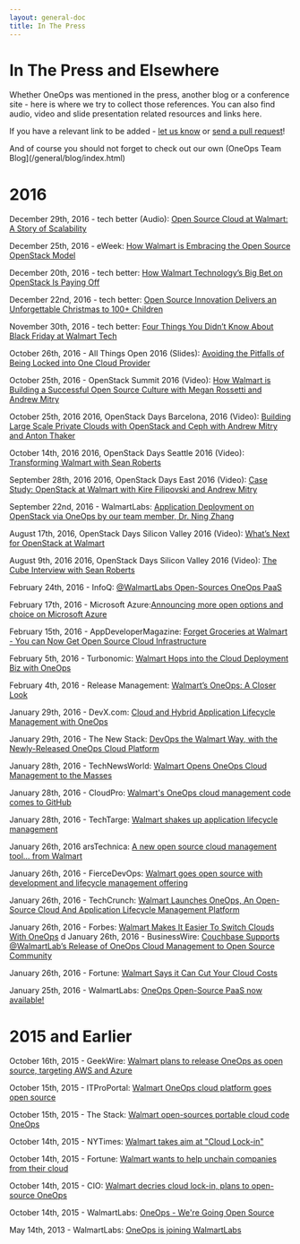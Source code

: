 ```yaml
---
layout: general-doc
title: In The Press
---
```


# In The Press and Elsewhere

Whether OneOps was mentioned in the press, another blog or a conference site - here is where we try to collect those references.
You can also find audio, video and slide presentation related resources and links here.

If you have a relevant link to be added - [let us know](/general/contribute.html) or 
<a href="https://github.com/oneops/oneops.github.io" target="_blank">send a pull request</a>!

And of course you should not forget to check out our own (OneOps Team Blog](/general/blog/index.html)

# 2016

December 29th, 2016 - tech better (Audio): [Open Source Cloud at Walmart: A Story of Scalability](http://www.techbetter.com/open-source-cloud-walmart-story-scalability/)

December 25th, 2016 - eWeek: [How Walmart is Embracing the Open Source OpenStack Model](http://www.eweek.com/cloud/how-walmart-is-embracing-the-open-source-openstack-model.html)

December 20th, 2016 - tech better: [How Walmart Technology’s Big Bet on OpenStack Is Paying Off](http://www.techbetter.com/walmart-technologys-big-bet-openstack-paying-off/)

December 22nd, 2016 - tech better: [Open Source Innovation Delivers an Unforgettable Christmas to 100+ Children](http://www.techbetter.com/open-source-innovation-delivers-unforgettable-christmas-100-children/)

November 30th, 2016 - tech better: [Four Things You Didn’t Know About Black Friday at Walmart Tech](http://www.techbetter.com/4-things-didnt-know-black-friday-walmart-tech/)

October 26th, 2016 - All Things Open 2016 (Slides): [Avoiding the Pitfalls of Being Locked into One Cloud Provider](https://www.youtube.com/watch?v=F04ha4oU-l8)

October 25th, 2016 - OpenStack Summit 2016 (Video): [How Walmart is Building a Successful Open Source Culture with Megan Rossetti and Andrew Mitry](https://www.youtube.com/watch?v=waeuzMXJgUo)

October 25th, 2016 2016, OpenStack Days Barcelona, 2016 (Video): [Building Large Scale Private Clouds with OpenStack and Ceph with Andrew Mitry and Anton Thaker](https://www.youtube.com/watch?v=dO2LAklak74)

October 14th, 2016 2016, OpenStack Days Seattle 2016 (Video): [Transforming Walmart with Sean Roberts](https://www.youtube.com/watch?v=Yt6Oxlbh-vA)

September 28th, 2016 2016, OpenStack Days East 2016 (Video): [Case Study: OpenStack at Walmart with Kire Filipovski and Andrew Mitry](https://www.youtube.com/watch?v=pdWSWs08LMg)

September 22nd, 2016 - WalmartLabs: [Application Deployment on OpenStack via OneOps by our team member, Dr. Ning Zhang](https://medium.com/walmartlabs/application-deployment-on-openstack-via-oneops-9c08e561530b#.19tyy752r)


August 17th, 2016, OpenStack Days Silicon Valley 2016 (Video): [What’s Next for OpenStack at Walmart](https://www.youtube.com/watch?v=KMtiEikWJHI)


August 9th, 2016 2016, OpenStack Days Silicon Valley 2016 (Video): [The Cube Interview with Sean Roberts](https://www.youtube.com/watch?v=1rbDLB78FXM)

February 24th, 2016 - InfoQ: [@WalmartLabs Open-Sources OneOps PaaS](http://www.infoq.com/news/2016/02/walmart-labs-oneops-paas)

February 17th, 2016 - Microsoft Azure:[Announcing more open options and choice on Microsoft Azure](https://azure.microsoft.com/en-us/blog/more-open-source-innovation-azure/)

February 15th, 2016 - AppDeveloperMagazine: [Forget Groceries at Walmart - You can Now Get Open Source Cloud Infrastructure](https://appdevelopermagazine.com/3605/2016/2/15/Forget-Groceries-at-Walmart---You-can-Now-Get-Open-Source-Cloud-Infrastructure/)

February 5th, 2016 - Turbonomic: [Walmart Hops into the Cloud Deployment Biz with OneOps](http://vmturbo.com/about-virtualization/walmart-hops-into-the-cloud-solutions-biz-with-oneops)

February 4th, 2016 - Release Management: [Walmart’s OneOps: A Closer Look](http://www.releasemanagement.org/2016/02/walmarts-oneops-a-closer-look/)

January 29th, 2016 - DevX.com: [Cloud and Hybrid Application Lifecycle Management with OneOps](http://www.devx.com/blog/dev_issues/cloud-and-hybrid-application-lifecycle-management-with-oneops.html)

January 29th, 2016 - The New Stack: [DevOps the Walmart Way, with the Newly-Released OneOps Cloud Platform](http://thenewstack.io/devops-walmart-way-newly-released-oneops-cloud-platform/)

January 28th, 2016 - TechNewsWorld: [Walmart Opens OneOps Cloud Management to the Masses](http://www.technewsworld.com/story/Walmart-Opens-OneOps-Cloud-Management-to-the-Masses-83046.html)
                  
January 28th, 2016 - CloudPro: [Walmart's OneOps cloud management code comes to GitHub](http://www.cloudpro.co.uk/cloud-essentials/hybrid-cloud/5768/walmarts-oneops-cloud-management-code-comes-to-github)

January 28th, 2016 - TechTarge: [Walmart shakes up application lifecycle management](http://searchcloudapplications.techtarget.com/blog/Head-in-the-Clouds-SaaS-PaaS-and-Cloud-Strategy/Walmart-shakes-up-application-lifecycle-management)

January 26th, 2016 arsTechnica: [A new open source cloud management tool… from Walmart](http://arstechnica.com/information-technology/2016/01/a-new-open-source-cloud-management-tool-from-walmart/)

January 26th, 2016 - FierceDevOps: [Walmart goes open source with development and lifecycle management offering](http://www.fiercedevops.com/story/walmart-goes-open-source-development-and-lifecycle-management-offering/2016-01-26)

January 26th, 2016 - TechCrunch: [Walmart Launches OneOps, An Open-Source Cloud And Application Lifecycle Management Platform](http://techcrunch.com/2016/01/26/walmart-launches-oneops-an-open-source-cloud-and-application-lifecycle-management-platform/)

January 26th, 2016 - Forbes: [Walmart Makes It Easier To Switch Clouds With OneOps](http://www.forbes.com/sites/justinwarren/2016/01/26/walmart-makes-it-easier-to-switch-clouds-with-oneops/)
d
January 26th, 2016 - BusinessWire: [Couchbase Supports @WalmartLab’s Release of OneOps Cloud Management to Open Source Community](http://www.businesswire.com/news/home/20160126005477/en/Couchbase-Supports-WalmartLab%E2%80%99s-Release-OneOps-Cloud-Management)

January 26th, 2016 - Fortune: [Walmart Says it Can Cut Your Cloud Costs](http://fortune.com/2016/01/26/walmart-oneops/)

January 25th, 2016 - WalmartLabs: [OneOps Open-Source PaaS now available!](http://www.walmartlabs.com/2016/01/oneops-now-available/)

# 2015 and Earlier

October 16th, 2015 - GeekWire: [Walmart plans to release OneOps as open source, targeting AWS and Azure](http://www.geekwire.com/2015/walmart-plans-to-release-oneops-cloud-technology-as-open-source-targeting-aws-and-azure/)

October 15th, 2015 - ITProPortal: [Walmart OneOps cloud platform goes open source](http://www.itproportal.com/2015/10/15/walmart-oneops-cloud-platform-goes-open-source/)

October 15th, 2015 - The Stack: [Walmart open-sources portable cloud code OneOps](https://thestack.com/cloud/2015/10/15/walmart-open-sources-portable-cloud-code-oneops/)

October 14th, 2015 - NYTimes: [Walmart takes aim at "Cloud Lock-in"](http://bits.blogs.nytimes.com/2015/10/14/walmart-takes-aim-at-cloud-lock-in/)

October 14th, 2015 - Fortune: [Walmart wants to help unchain companies from their cloud](http://fortune.com/2015/10/14/walmart-cloud-oneops-open-source/)

October 14th, 2015 - CIO: [Walmart decries cloud lock-in, plans to open-source OneOps](http://www.cio.com/article/2993202/walmart-decries-cloud-lock-in-plans-to-open-source-oneops.html)

October 14th, 2015 - WalmartLabs: [OneOps - We're Going Open Source](http://www.walmartlabs.com/2015/10/walmartlabs-oneops-open-source/)

May 14th, 2013 - WalmartLabs: [OneOps is joining WalmartLabs](http://www.walmartlabs.com/2013/05/oneops-is-joining-walmartlabs/)

